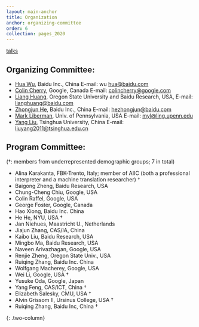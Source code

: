 ```yaml
---
layout: main-anchor
title: Organization
anchor: organizing-committee
order: 6
collection: pages_2020
---
```


[talks](#invited-keynote-speakers-confirmed)

## Organizing Committee:

- [Hua Wu](http://research.baidu.com/People/index-view?id=121), Baidu Inc., China E-mail: wu hua@baidu.com
- [Colin Cherry](https://sites.google.com/site/colinacherry/), Google, Canada E-mail: colincherry@google.com
- [Liang Huang](http://eecs.oregonstate.edu/~huanlian), Oregon State University and Baidu Research, USA, E-mail: lianghuang@baidu.com
- [Zhongjun He](https://scholar.google.com/citations?user=a-1wSFYAAAAJ&hl=en), Baidu Inc., China E-mail: hezhongjun@baidu.com
- [Mark Liberman](https://www.ling.upenn.edu/~myl/), Univ. of Pennsylvania, USA E-mail: myl@ling.upenn.edu
- [Yang Liu](http://nlp.csai.tsinghua.edu.cn/~ly/), Tsinghua University, China E-mail: liuyang2011@tsinghua.edu.cn


## Program Committee:

(†: members from underrepresented demographic groups; 7 in total)

- Alina Karakanta, FBK-Trento, Italy; member of AIIC (both a professional interpreter and a machine translation researcher) †
- Baigong Zheng, Baidu Research, USA
- Chung-Cheng Chiu, Google, USA
- Colin Raffel, Google, USA
- George Foster, Google, Canada
- Hao Xiong, Baidu Inc. China
- He He, NYU, USA †
- Jan Niehues, Maastricht U., Netherlands
- Jiajun Zhang, CAS/IA, China
- Kaibo Liu, Baidu Research, USA
- Mingbo Ma, Baidu Research, USA
- Naveen Arivazhagan, Google, USA
- Renjie Zheng, Oregon State Univ., USA
- Ruiqing Zhang, Baidu Inc. China
- Wolfgang Macherey, Google, USA
- Wei Li, Google, USA †
- Yusuke Oda, Google, Japan
- Yang Feng, CAS/ICT, China †
- Elizabeth Salesky, CMU, USA †
- Alvin Grissom II, Ursinus College, USA †
- Ruiqing Zhang, Baidu Inc, China †

{: .two-column}
